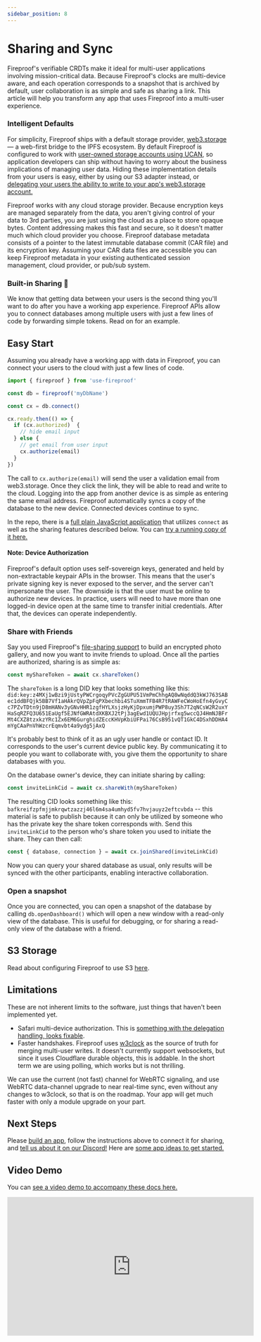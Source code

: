 ```yaml
---
sidebar_position: 8
---
```

# Sharing and Sync

Fireproof's verifiable CRDTs make it ideal for multi-user applications involving mission-critical data. Because Fireproof's clocks are multi-device aware, and each operation corresponds to a snapshot that is archived by default, user collaboration is as simple and safe as sharing a link. This article will help you transform any app that uses Fireproof into a multi-user experience.

### Intelligent Defaults

For simplicity, Fireproof ships with a default storage provider, [web3.storage](https://web3.storage) — a web-first bridge to the IPFS ecosystem. By default Fireproof is configured to work with [user-owned storage accounts using UCAN](https://ucan.xyz), so application developers can ship without having to worry about the business implications of managing user data. Hiding these implementation details from your users is easy, either by using our S3 adapter instead, or [delegating your users the ability to write to your app's web3.storage account.](https://blog.web3.storage/posts/ucan-delegation-with-w3up)

Fireproof works with any cloud storage provider. Because encryption keys are managed separately from the data, you aren't giving control of your data to 3rd parties, you are just using the cloud as a place to store opaque bytes. Content addressing makes this fast and secure, so it doesn't matter much which cloud provider you choose. Fireproof database metadata consists of a pointer to the latest immutable database commit (CAR file) and its encryption key. Assuming your CAR data files are accessible you can keep Fireproof metadata in your existing authenticated session management, cloud provider, or pub/sub system.

### Built-in Sharing 👥

We know that getting data between your users is the second thing you'll want to do after you have a working app experience. Fireproof APIs allow you to connect databases among multiple users with just a few lines of code by forwarding simple tokens. Read on for an example.

## Easy Start

Assuming you already have a working app with data in Fireproof, you can connect your users to the cloud with just a few lines of code.

```js
import { fireproof } from 'use-fireproof'

const db = fireproof('myDbName')

const cx = db.connect()

cx.ready.then(() => {
  if (cx.authorized)  {
    // hide email input
  } else {
    // get email from user input
    cx.authorize(email)
  }
})
```

The call to `cx.authorize(email)` will send the user a validation email from web3.storage. Once they click the link, they will be able to read and write to the cloud. Logging into the app from another device is as simple as entering the same email address. Fireproof automatically syncs a copy of the database to the new device. Connected devices continue to sync.

In the repo, there is a [full plain JavaScript application](https://github.com/fireproof-storage/fireproof/blob/main/packages/fireproof/test/www/todo.html) that utilizes `connect` as well as the sharing features described below. You can [try a running copy of it here.](https://fireproof.storage/test/todo.html)

#### Note: Device Authorization

Fireproof's default option uses self-sovereign keys, generated and held by non-extractable keypair APIs in the browser. This means that the user's private signing key is never exposed to the server, and the server can't impersonate the user. The downside is that the user must be online to authorize new devices. In practice, users will need to have more than one logged-in device open at the same time to transfer initial credentials. After that, the devices can operate independently.

### Share with Friends

Say you used Fireproof's [file-sharing support](https://use-fireproof.com/docs/database-api/documents#put-with-files) to build an encrypted photo gallery, and now you want to invite friends to upload. Once all the parties are authorized, sharing is as simple as:

```js
const myShareToken = await cx.shareToken()
```

The `shareToken` is a long DID key that looks something like this: `did:key:z4MXj1wBzi9jUstyPWCrgoqyPVcZgGUPU51VmPmChhgAQ8wNqddQ3kWJ763SABec1ddBFQjk5BB7Vf1aHAkrQVpZpFqPXbechbi4STuXmmTFB4R7tRAWFeCWoHoEfn4yGvyCc7PZvTDtn9jD8mHANv3yGNvHHR1zgfHYLXsjzHyKjDpxumjPWP8uy3Sh7T2qNCsW2R2uxYHaSqRZFQ3U651EaUgf5EJNfGWRAtdXKBXJ2tPj3agEwd1UQUJHpjrfxg5wccQJ4HmNJBFrMt4CXZ8tzxkzYRc1Zx6EM6GurghidZEccKHVpKbiUFPai76CsB951vQT1GkC4DSxhDDHA4mYgCAaPnVhWzcrEqmvbt4a9ydg5jAxQ`

It's probably best to think of it as an ugly user handle or contact ID. It corresponds to the user's current device public key. By communicating it to people you want to collaborate with, you give them the opportunity to share databases with you.

On the database owner's device, they can initiate sharing by calling:

```js
const inviteLinkCid = await cx.shareWith(myShareToken)
```

The resulting CID looks something like this: `bafkreifzpfmjjmkrqwtzazzj46l6m4sa4umhyd5fv7hvjauyz2eftcvbda` -- this material is safe to publish because it can only be utilized by someone who has the private key the share token corresponds with. Send this `inviteLinkCid` to the person who's share token you used to initiate the share. They can then call:

```js
const { database, connection } = await cx.joinShared(inviteLinkCid)
```

Now you can query your shared database as usual, only results will be synced with the other participants, enabling interactive collaboration.

### Open a snapshot

Once you are connected, you can open a snapshot of the database by calling `db.openDashboard()` which will open a new window with a read-only view of the database. This is useful for debugging, or for sharing a read-only view of the database with a friend.


## S3 Storage

Read about configuring Fireproof to use S3 [here](/docs/database-api/replication#s3-connection).

## Limitations

These are not inherent limits to the software, just things that haven't been implemented yet.

* Safari multi-device authorization. This is [something with the delegation handling, looks fixable](https://github.com/web3-storage/w3up/issues/924).
* Faster handshakes. Fireproof uses [w3clock](https://github.com/web3-storage/w3clock/tree/main) as the source of truth for merging multi-user writes. It doesn't currently support websockets, but since it uses Cloudflare durable objects, this is addable. In the short term we are using polling, which works but is not thrilling.

We can use the current (not fast) channel for WebRTC signaling, and use WebRTC data-channel upgrade to near real-time sync, even without any changes to w3clock, so that is on the roadmap. Your app will get much faster with only a module upgrade on your part.

## Next Steps

Please [build an app](/docs/react-tutorial), follow the instructions above to connect it for sharing, and [tell us about it on our Discord!](https://discord.gg/JkDbYXUG7W) Here are [some app ideas to get started.](https://github.com/fireproof-storage/fireproof/discussions/6)


## Video Demo

You can [see a video demo to accompany these docs here.](https://www.youtube.com/watch?v=aN1LpSltAzo)

<iframe width="560" height="315" src="https://www.youtube.com/embed/aN1LpSltAzo?si=ru_DJd_6xv81vQix" title="YouTube video player" frameborder="0" allow="accelerometer; autoplay; clipboard-write; encrypted-media; gyroscope; picture-in-picture; web-share" allowfullscreen></iframe>
